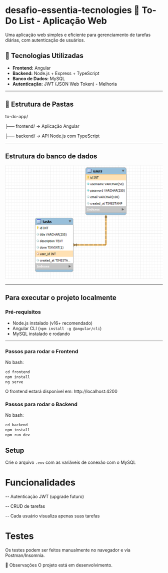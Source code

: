 # desafio-essentia-tecnologies 📝 To-Do List - Aplicação Web

Uma aplicação web simples e eficiente para gerenciamento de tarefas diárias, com autenticação de usuários.

## 🧰 Tecnologias Utilizadas

- **Frontend:** Angular
- **Backend:** Node.js + Express + TypeScript
- **Banco de Dados:** MySQL
- **Autenticação:** JWT (JSON Web Token) - Melhoria

---

## 📁 Estrutura de Pastas

to-do-app/

├── frontend/ → Aplicação Angular

├── backend/ → API Node.js com TypeScript

---

## Estrutura do banco de dados
![EER Diagram](database/eer-diagram.png)

---

## Para executar o projeto localmente

### Pré-requisitos

- Node.js instalado (v16+ recomendado)
- Angular CLI (`npm install -g @angular/cli`)
- MySQL instalado e rodando

---

### Passos para rodar o Frontend

No bash:
```
cd frontend
npm install
ng serve
```
O frontend estará disponível em: http://localhost:4200

### Passos para rodar o Backend
No bash:
```
cd backend
npm install
npm run dev
```

## Setup
 Crie o arquivo `.env` com as variáveis de conexão com o MySQL

# Funcionalidades
-- Autenticação JWT (upgrade futuro)

-- CRUD de tarefas

-- Cada usuário visualiza apenas suas tarefas

# Testes
Os testes podem ser feitos manualmente no navegador e via Postman/Insomnia.

📌 Observações
O projeto está em desenvolvimento.